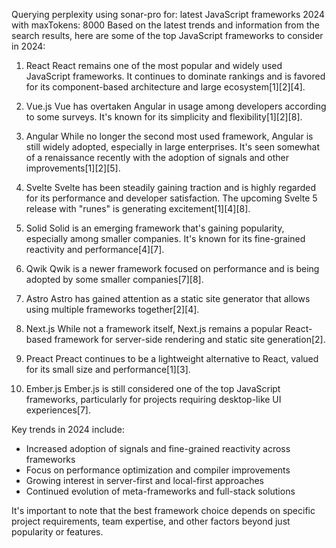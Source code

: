 Querying perplexity using sonar-pro for: latest JavaScript frameworks 2024 with maxTokens: 8000
Based on the latest trends and information from the search results, here are some of the top JavaScript frameworks to consider in 2024:

1. React
React remains one of the most popular and widely used JavaScript frameworks. It continues to dominate rankings and is favored for its component-based architecture and large ecosystem[1][2][4].

2. Vue.js 
Vue has overtaken Angular in usage among developers according to some surveys. It's known for its simplicity and flexibility[1][2][8].

3. Angular
While no longer the second most used framework, Angular is still widely adopted, especially in large enterprises. It's seen somewhat of a renaissance recently with the adoption of signals and other improvements[1][2][5].

4. Svelte
Svelte has been steadily gaining traction and is highly regarded for its performance and developer satisfaction. The upcoming Svelte 5 release with "runes" is generating excitement[1][4][8].

5. Solid
Solid is an emerging framework that's gaining popularity, especially among smaller companies. It's known for its fine-grained reactivity and performance[4][7].

6. Qwik
Qwik is a newer framework focused on performance and is being adopted by some smaller companies[7][8].

7. Astro
Astro has gained attention as a static site generator that allows using multiple frameworks together[2][4].

8. Next.js
While not a framework itself, Next.js remains a popular React-based framework for server-side rendering and static site generation[2].

9. Preact
Preact continues to be a lightweight alternative to React, valued for its small size and performance[1][3].

10. Ember.js
Ember.js is still considered one of the top JavaScript frameworks, particularly for projects requiring desktop-like UI experiences[7].

Key trends in 2024 include:
- Increased adoption of signals and fine-grained reactivity across frameworks
- Focus on performance optimization and compiler improvements
- Growing interest in server-first and local-first approaches
- Continued evolution of meta-frameworks and full-stack solutions

It's important to note that the best framework choice depends on specific project requirements, team expertise, and other factors beyond just popularity or features.